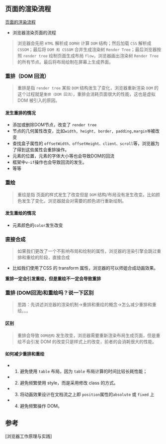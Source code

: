 ## 页面的渲染流程
[页面的渲染流程](img/页面的渲染流程.jpg)
* 浏览器渲染页面的流程
> 浏览器会先把 `HTML` 解析成 `DOM树` 计算 `DOM` 结构；然后加载 `CSS`  解析成 `CSSOM`；最后将 `DOM 和 CSSOM` 合并生成渲染树 `Render Tree`；最后浏览器按照 `render tree` 绘制页面生成布局 `flow`，浏览器画出渲染树 `Render Tree` 的所有节点。最后将布局绘制在屏幕上生成界面。

### 重排（DOM 回流）
> 重排是指 `render tree` 某些 `DOM` 结构发生了变化，浏览器重新渲染 `DOM` 的这个过程就是`重排（DOM 回流）`，重排会消耗页面很大的性能，这也是虚拟 DOM 被引入的原因。
#### 发生重排的情况
* 添加或删除DOM节点，改变了 `render tree`
* 节点的几何属性改变，比如`width, height, border, padding,margin等`被改变
* 查找盒子属性的 `offsetWidth、offsetHeight、client、scroll`等，浏览器为了得到这些属性会重排操作。
* 元素的位置，元素的字体大小等也会导致DOM的回流
* 框架中`v-if`操作也会导致回流的发生。
* 等等


### 重绘
> 重绘是指 页面的样式发生了改变但是 `DOM` 结构/布局没有发生改变。比如颜色发生了变化，浏览器就会对需要的颜色进行重新绘制。

#### 发生重绘的情况
* 元素颜色的`color`发生改变

### 直接合成
> 如果我们更改了一个不影响布局和绘制的属性，浏览器的渲染引擎会跳过重排和重绘的阶段，直接合成
* 比如我们使用了CSS 的 transform 属性，浏览器的可以师姐合成动画效果。

__重排一定会引发重绘，但是重绘不一定会导致重排__

### 重排 (DOM回流)和重绘吗？说一下区别
> 思路：先讲述浏览器的渲染机制->重排和重绘的概念->怎么减少重排和重绘。。。
#### 区别
> 重排会导致 `DOM结构` 发生改变，浏览器需要重新渲染布局生成页面，但是重绘不会引发 DOM 的改变只是样式上的改变，前者的会消耗很大的性能。

#### 如何减少重排和重绘
* 1. 避免使用 `table` 布局，因为 `table` 布局计算的时间比较长耗性能；
* 2. 避免频繁使用 style，而是采用修改 class 的方式。
* 3. 将动画效果设计在文档流之上即 `position`属性的`absolute` 或 `fixed` 上
* 4. 避免频繁操作 DOM。

## 参考
[浏览器工作原理与实践]





